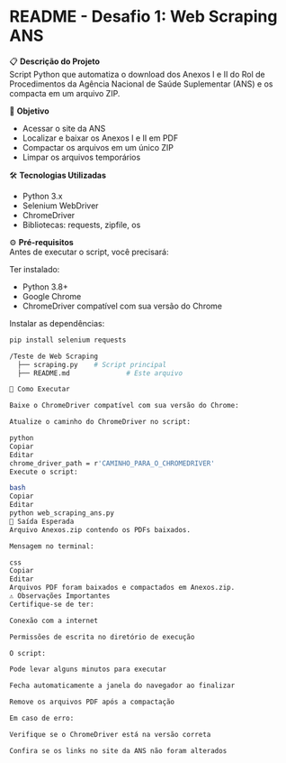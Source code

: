# README - Desafio 1: Web Scraping ANS

📋 **Descrição do Projeto**  
Script Python que automatiza o download dos Anexos I e II do Rol de Procedimentos da Agência Nacional de Saúde Suplementar (ANS) e os compacta em um arquivo ZIP.

🎯 **Objetivo**  
- Acessar o site da ANS  
- Localizar e baixar os Anexos I e II em PDF  
- Compactar os arquivos em um único ZIP  
- Limpar os arquivos temporários

🛠️ **Tecnologias Utilizadas**  
- Python 3.x  
- Selenium WebDriver  
- ChromeDriver  
- Bibliotecas: requests, zipfile, os

⚙️ **Pré-requisitos**  
Antes de executar o script, você precisará:

Ter instalado:  
- Python 3.8+  
- Google Chrome  
- ChromeDriver compatível com sua versão do Chrome  

Instalar as dependências:  
```bash
pip install selenium requests

/Teste de Web Scraping
  ├── scraping.py    # Script principal
  ├── README.md              # Este arquivo

🚀 Como Executar

Baixe o ChromeDriver compatível com sua versão do Chrome:

Atualize o caminho do ChromeDriver no script:

python
Copiar
Editar
chrome_driver_path = r'CAMINHO_PARA_O_CHROMEDRIVER'
Execute o script:

bash
Copiar
Editar
python web_scraping_ans.py
📌 Saída Esperada
Arquivo Anexos.zip contendo os PDFs baixados.

Mensagem no terminal:

css
Copiar
Editar
Arquivos PDF foram baixados e compactados em Anexos.zip.
⚠️ Observações Importantes
Certifique-se de ter:

Conexão com a internet

Permissões de escrita no diretório de execução

O script:

Pode levar alguns minutos para executar

Fecha automaticamente a janela do navegador ao finalizar

Remove os arquivos PDF após a compactação

Em caso de erro:

Verifique se o ChromeDriver está na versão correta

Confira se os links no site da ANS não foram alterados
